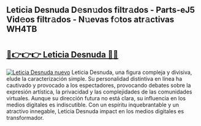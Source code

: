 ## Leticia Desnuda D𝚎sn𝚞dos filtr𝚊dos - Parts-eJ5 Vid𝚎os filtr𝚊dos - N𝚞evas f𝚘tos atr𝚊ctivas WH4TB

# <h2><a href="http://mb7d6rb.tromn.icu/?c=Leticia+Desnuda">🔗👉👉👉 Leticia Desnuda 🔗🔗</a></h2>

[![Leticia Desnuda nuevo](https://i.imgur.com/pEAQMta.gif)](http://mb7d6rb.tromn.icu/?c=Leticia+Desnuda)
Leticia Desnuda, una figura compleja y divisiva, elude la caracterización simple. Su personalidad distintiva en línea ha cautivado y provocado a los espectadores, provocando debates sobre la expresión artística, la privacidad y las complejidades de las comunidades virtuales. Aunque su dirección futura no está clara, su influencia en los medios digitales es indiscutible. Con un espíritu inquebrantable y un atractivo innegable, Leticia Desnuda impact en los medios digitales es transformador.
